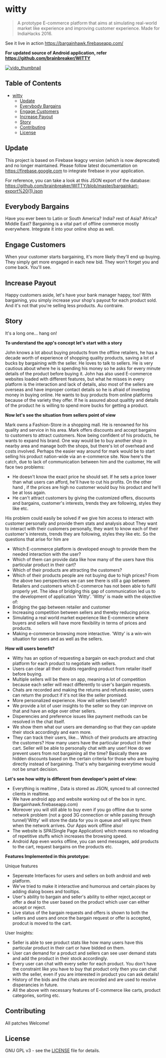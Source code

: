 
# witty

> A prototype E-commerce platform that aims at simulating real-world market like experience and improving customer experience. Made for IndiaHacks 2016.

See it live in action https://bargainhawk.firebaseapp.com/

**For updated source of Android application, refer <https://github.com/brainbreaker/WITTY>**

[![vido_thumbnail](https://c1.staticflickr.com/3/2154/2054140257_58e87296b6.jpg)](https://www.youtube.com/watch?v=bYaUbwPRqmw)

<!-- START doctoc generated TOC please keep comment here to allow auto update -->
<!-- DON'T EDIT THIS SECTION, INSTEAD RE-RUN doctoc TO UPDATE -->
## Table of Contents

- [witty](#witty)
  - [Update](#update)
  - [Everybody Bargains](#everybody-bargains)
  - [Engage Customers](#engage-customers)
  - [Increase Payout](#increase-payout)
  - [Story](#story)
  - [Contributing](#contributing)
  - [License](#license)

<!-- END doctoc generated TOC please keep comment here to allow auto update -->
## Update
This project is based on Firebase leagcy version (which is now deprecated) and no longer maintained. Please follow latest documentation on <https://firebase.google.com> to integrate firebase in your application.

For reference, you can take a look at this JSON export of the database: https://github.com/brainbreaker/WITTY/blob/master/bargainkart-export%20(1).json

## Everybody Bargains
Have you ever been to Latin or South America? India? rest of Asia? Africa? Middle East? Bargaining is a vital part of offline commerce mostly everywhere. Integrate it into your online shop as well.

## Engage Customers
When your customer starts bargaining, it's more likely they'll end up buying. They simply get more engaged in each new bid. They won't forget you and come back. You'll see.

## Increase Payout
Happy customers aside, let's have your bank manager happy, too! With bargaining, you simply increase your shop's payout for each product sold. And it's not that you're selling less products. Au contraire.


## Story
It's a long one... hang on!

**To understand the app's concept let's start with a story**

John knows a lot about buying products from the offline retailers, he has a decade worth of experience of shopping quality products, saving a lot of bucks by bargaining with the seller.
He loves to talk to sellers. He is very cautious about where he is spending his money so he asks for every minute details of the product before buying it.
John has also used E-commerce websites loaded with different features, but what he misses in every platform is the interaction and lack of details, also most of the sellers are overseas and have improper contact details so he is afraid of investing money in buying online.
He wants to buy products from online platforms because of the variety they offer. If he is assured about qualtity and details of the product he is willing to spend more bucks for getting a product.

**Now let's see the situation from sellers point of view**

Mark owns a Fashion-Store in a shopping mall. He is renowned for his quality and service in his area. Mark offers discounts and accept bargains to customers to attract customers. Now being confident of his products, he wants to expand his brand. One way would be to buy another shop in nearby area and manage both the shops, but there's lot of overhead and costs involved. Perhaps the easier way around for mark would be to start selling his product nation-wide via an e-commerce site. Now here's the catch, due to lack of communication between him and the customer, He will face two problems:

- He doesn't know the exact price he should set. If he sets a price lower than what users can afford, he'll have to cut his profits. On the other hand , if the prices are high no customer would buy his product and he'll be at loss again.
- He can't attract customers by giving the customized offers, discounts and bargains, customer's interests, trends they are following, styles they like etc.

His problem could easily be solved if we give him access to interact with customer personally and provide them stats and analysis about
They want to interact with their customers personally, they want to know each of their customer's interests, trends they are following, styles they like etc. So the questions that arise for him are  

- Which E-commerce platform is developed enough to provide them the needed interaction with the user? 
- Which of them can provide data like how many of the users have this particular product in their cart?
- Which of their products are attracting the customers?
- Which of their products people are not buying due to high prices?
From the above two perspectives we can see there is still a gap between Retailers and customers which E-commerce has not been able to fulfil properly yet. The idea of bridging this gap of communication led us to the development of application 'Witty'. 
'Witty' is made with the objective of:
- Bridging the gap between retailer and customer 
- Increasing competition between sellers and thereby reducing price.
- Simulating a real world market experience like E-commerce where buyers and sellers will have more flexibility in terms of prices and products.
- Making e-commerce browsing more interactive.
'Witty' is a win-win situation for users and as well as the sellers.

**How will users benefit?**

- Witty has an option of requesting a bargain on each product and chat platform for each product to negotiate with sellers.
- Users can clear all their doubts regarding product from retailer itself before buying.
- Multiple sellers will be there on app, meaning a lot of competition because each seller will react differently to user's bargain requests.
- Chats are recorded and making the returns and refunds easier, users can return the product if it's not like the seller promised.
- More personalized experience.
How will sellers benefit?
- We provide a lot of user insights to the seller so they can improve on that and have an edge over other sellers.
- Disperencies and preference issues like payment methods can be resolved in the chat itself.
- We show them what our users are demanding so that they can update their stock accordingly and earn more.
- They can track their users, like... Which of their products are attracting the customers? How many users have the particular product in their cart. Seller will be able to personally chat with any user!
How do we prevent users from not bargaining all the time?
Basically there are hidden discounts based on the certain criteria for those who are buying directly instead of bargaining. That's why bargaining everytime would not be smart decision.

**Let's see how witty is different from developer's point of view:**
- Everything is realtime , Data is stored as JSON, synced to all connected clients in realtime.
- We have android app and website working out of the box in sync.(bargainhawk.firebaseapp.com)
- Moreover you will still able to buy even if you go offline due to some network problem (not a good 3G connection or while passing through tunnel)'Witty' will store the data for you in queue and will sync them when the network arrives. Our Apps work offline also!
- The website is SPA(Single Page Application) which means no reloading of repetitive stuffs which increases the browsing speed.
- Android App even works offline, you can send messages, add products to the cart, request bargains on the products etc. 

**Features Implemented in this prototype:**

Unique features
- Sepereate Interfaces for users and sellers on both android and web platform.
- We've tried to make it interactive and humorous and certain places by adding dialog boxes and tooltips.
- User's ability to bargain and seller's ability to either reject,accept or offer a deal to the user based on the product which user can either accept or reject.
- Live status of the bargain requests and offers is shown to both the sellers and users and once the bargain request or offer is accepted, prodcut is moved to the cart.

User Insights:
- Seller is able to see product stats like how many users have this particular product in their cart or have bidded on them.
- User can demand for a product and sellers can see user demand stats and add the product in their stock accordingly.
- Every user can chat with every seller for each product. You don't have the constraint like you have to buy that product only then you can chat with the seller, even if you are interested in product you can ask details!
- History of the bids and the chats are recorded and are used to resolve disperancies in future.
- All the above with necessary features of E-commerce like carts, product categories, sorting etc.

## Contributing

All patches Welcome!

## License

GNU GPL v3 - see the [LICENSE](https://github.com/satwikkansal/witty/blob/master/LICENSE) file for details.
